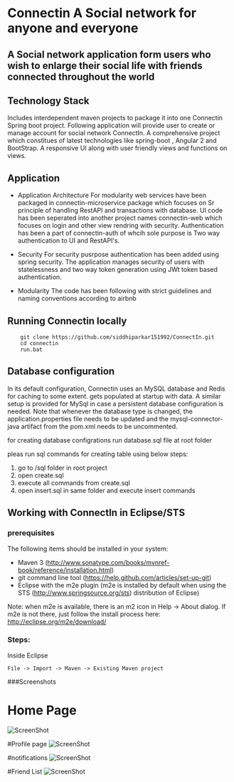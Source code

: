 # Connectin A Social network for anyone and everyone

## A Social network application form users who wish to enlarge their social life with friends connected throughout the world

## Technology Stack
Includes interdependent maven projects to package it into one Connectin Spring boot project. Following application will provide user to create or manage account for social network ConnectIn. A comprehensive project which constitues of latest technologies like spring-boot , Angular 2 and BootStrap. A responsive UI along with user friendly views and functions on views.

## Application 
* Application Architecture
	For modularity web services have been packaged in connectin-microservice package which focuses on Sr principle of handling RestAPI and transactions with database.
	UI code has been seperated into another project names connectin-web which focuses on login and other view rendring with security.
	Authentication has been a part of connectin-auth of whcih sole purpose is Two way authentication to UI and RestAPI's.

* Security
	For security pusrpose authentication has been added using spring security.
	The application manages security of users with statelessness and two way token generation using JWt token based authentication.

* Modularity
    The code has been following with strict guidelines and naming conventions according to airbnb

## Running Connectin locally
```
	git clone https://github.com/siddhiparkar151992/ConnectIn.git
	cd connectin
	run.bat
```

## Database configuration

In its default configuration, Connectin uses an MySQL database and Redis for caching to some extent.
gets populated at startup with data. A similar setup is provided for MySql in case a persistent database configuration is needed.
Note that whenever the database type is changed, the application.properties file needs to be updated and the mysql-connector-java artifact from the pom.xml needs to be uncommented.

for creating database configrations run database.sql file at root folder

pleas run sql commands for creating table using below steps:
1. go to /sql folder in root project
2. open create.sql 
3. execute all commands from create.sql
4. open insert.sql in same folder and execute insert commands
## Working with ConnectIn in Eclipse/STS

### prerequisites
The following items should be installed in your system:
* Maven 3 (http://www.sonatype.com/books/mvnref-book/reference/installation.html)
* git command line tool (https://help.github.com/articles/set-up-git)
* Eclipse with the m2e plugin (m2e is installed by default when using the STS (http://www.springsource.org/sts) distribution of Eclipse)

Note: when m2e is available, there is an m2 icon in Help -> About dialog.
If m2e is not there, just follow the install process here: http://eclipse.org/m2e/download/


### Steps:
Inside Eclipse
```
File -> Import -> Maven -> Existing Maven project
```

###Screenshots
# Home Page
![ScreenShot](https://raw.github.com/siddhiparkar151992/connectin/master/screenshots/homepage.png)

#Profile page
![ScreenShot](https://raw.github.com/siddhiparkar151992/connectin/master/screenshots/ptofile-page.png)

#notifications
![ScreenShot](https://raw.github.com/siddhiparkar151992/connectin/master/screenshots/notification.png)

#Friend List
![ScreenShot](https://raw.github.com/siddhiparkar151992/connectin/master/screenshots/friend-list.png)
